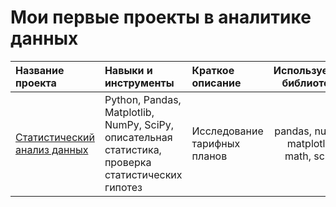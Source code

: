 # Мои первые проекты в аналитике данных


| Название проекта | Навыки и инструменты | Краткое описание | Используемые библиотеки | 
| :---------------------- | :---------------------- | :---------------------- |:----------------------: |
| [Статистический анализ данных](https://github.com/e4poe/first_projects/blob/main/11%20SDA.ipynb)|Python, Pandas, Matplotlib, NumPy, SciPy, описательная статистика, проверка статистических гипотез| Исследование тарифных планов | pandas, numpy, matplotlib, math, scipy|
